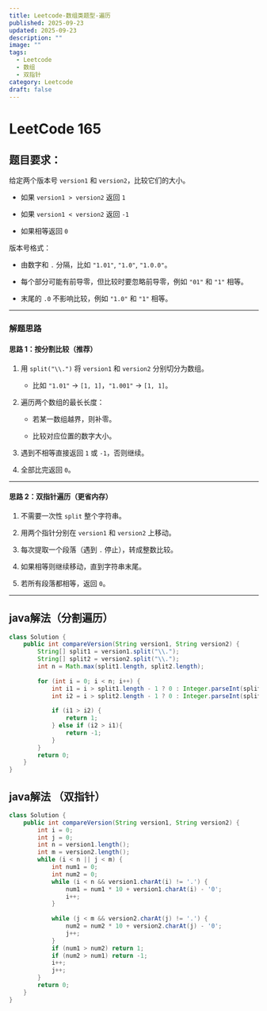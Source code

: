 ```yaml
---
title: Leetcode-数组类题型-遍历
published: 2025-09-23
updated: 2025-09-23
description: ""
image: ""
tags:
  - Leetcode
  - 数组
  - 双指针
category: Leetcode
draft: false
---
```

# LeetCode 165


## 题目要求：  
给定两个版本号 `version1` 和 `version2`，比较它们的大小。

- 如果 `version1 > version2` 返回 `1`
    
- 如果 `version1 < version2` 返回 `-1`
    
- 如果相等返回 `0`
    

版本号格式：

- 由数字和 `.` 分隔，比如 `"1.01"`, `"1.0"`, `"1.0.0"`。
    
- 每个部分可能有前导零，但比较时要忽略前导零，例如 `"01"` 和 `"1"` 相等。
    
- 末尾的 `.0` 不影响比较，例如 `"1.0"` 和 `"1"` 相等。
    

---

### 解题思路

#### 思路 1：按分割比较（推荐）

1. 用 `split("\\.")` 将 `version1` 和 `version2` 分别切分为数组。
    
    - 比如 `"1.01"` → `[1, 1]`，`"1.001"` → `[1, 1]`。
        
2. 遍历两个数组的最长长度：
    
    - 若某一数组越界，则补零。
        
    - 比较对应位置的数字大小。
        
3. 遇到不相等直接返回 `1` 或 `-1`，否则继续。
    
4. 全部比完返回 `0`。
    

---

#### 思路 2：双指针遍历（更省内存）

1. 不需要一次性 `split` 整个字符串。
    
2. 用两个指针分别在 `version1` 和 `version2` 上移动。
    
3. 每次提取一个段落（遇到 `.` 停止），转成整数比较。
    
4. 如果相等则继续移动，直到字符串末尾。
    
5. 若所有段落都相等，返回 `0`。
    

---


## java解法（分割遍历）

```java
class Solution {  
    public int compareVersion(String version1, String version2) {  
        String[] split1 = version1.split("\\.");  
        String[] split2 = version2.split("\\.");  
        int n = Math.max(split1.length, split2.length);  
  
        for (int i = 0; i < n; i++) {  
            int i1 = i > split1.length - 1 ? 0 : Integer.parseInt(split1[i]);  
            int i2 = i > split2.length - 1 ? 0 : Integer.parseInt(split2[i]);  
  
            if (i1 > i2) {  
                return 1;  
            } else if (i2 > i1){  
                return -1;  
            }  
        }  
        return 0;  
    }  
}
```

## java解法 （双指针）

```java
class Solution {  
    public int compareVersion(String version1, String version2) {  
        int i = 0;  
        int j = 0;  
        int n = version1.length();  
        int m = version2.length();  
        while (i < n || j < m) {  
            int num1 = 0;  
            int num2 = 0;  
            while (i < n && version1.charAt(i) != '.') {  
                num1 = num1 * 10 + version1.charAt(i) - '0';  
                i++;  
            }  
  
            while (j < m && version2.charAt(j) != '.') {  
                num2 = num2 * 10 + version2.charAt(j) - '0';  
                j++;  
            }  
            if (num1 > num2) return 1;  
            if (num2 > num1) return -1;  
            i++;  
            j++;  
        }  
        return 0;  
    }  
}
```